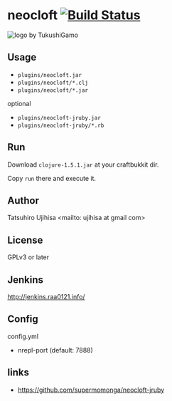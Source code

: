 # neocloft [![Build Status](https://travis-ci.org/raa0121/neocloft.png?branch=travis)](https://travis-ci.org/raa0121/neocloft)

![logo by TukushiGamo](http://cache.gyazo.com/adfe4c4f5d6889ae9d4780b9d3a31003.png)

## Usage

* `plugins/neocloft.jar`
* `plugins/neocloft/*.clj`
* `plugins/neocloft/*.jar`

optional

* `plugins/neocloft-jruby.jar`
* `plugins/neocloft-jruby/*.rb`

## Run

Download `clojure-1.5.1.jar` at your craftbukkit dir.

Copy `run` there and execute it.

## Author

Tatsuhiro Ujihisa <mailto: ujihisa at gmail com>

## License

GPLv3 or later

## Jenkins

<http://jenkins.raa0121.info/>

## Config

config.yml

* nrepl-port (default: 7888)

## links

* <https://github.com/supermomonga/neocloft-jruby>
